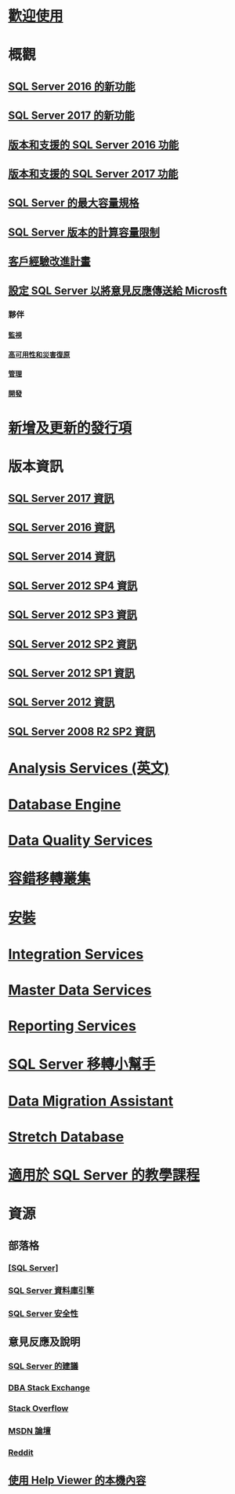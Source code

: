 # [歡迎使用](sql-server-technical-documentation.md)

# 概觀
## [SQL Server 2016 的新功能](what-s-new-in-sql-server-2016.md)
## [SQL Server 2017 的新功能](what-s-new-in-sql-server-2017.md)
## [版本和支援的 SQL Server 2016 功能](editions-and-components-of-sql-server-2016.md)
## [版本和支援的 SQL Server 2017 功能](editions-and-components-of-sql-server-2017.md)
## [SQL Server 的最大容量規格](maximum-capacity-specifications-for-sql-server.md)
## [SQL Server 版本的計算容量限制](compute-capacity-limits-by-edition-of-sql-server.md)
## [客戶經驗改進計畫](customer-experience-improvement-program-for-sql-server-data-tools.md)
## [設定 SQL Server 以將意見反應傳送給 Microsft](sql-server-customer-feedback.md)
### 夥伴
#### [監視](partner-monitor-sql-server.md)
#### [高可用性和災害復原](partner-hadr-sql-server.md)
#### [管理](partner-management-sql-server.md)
#### [開發](partner-dev-sql-server.md)

# [新增及更新的發行項](new-updated-sql-server.md)

# 版本資訊

## [SQL Server 2017 資訊](sql-server-2017-release-notes.md)
## [SQL Server 2016 資訊](sql-server-2016-release-notes.md)
## [SQL Server 2014 資訊](sql-server-2014-release-notes.md)
## [SQL Server 2012 SP4 資訊](sql-server-2012-sp4-release-notes.md)
## [SQL Server 2012 SP3 資訊](sql-server-2012-sp3-release-notes.md)
## [SQL Server 2012 SP2 資訊](sql-server-2012-sp2-release-notes.md)
## [SQL Server 2012 SP1 資訊](sql-server-2012-sp1-release-notes.md)
## [SQL Server 2012 資訊](sql-server-2012-release-notes.md)
## [SQL Server 2008 R2 SP2 資訊](sql-server-2008-r2-sp2-release-notes.md)

# [Analysis Services (英文)](../analysis-services/analysis-services.md)
# [Database Engine](../database-engine/sql-server-database-engine-overview.md)
# [Data Quality Services](../data-quality-services/data-quality-services.md)
# [容錯移轉叢集](../sql-server/failover-clusters/install/sql-server-failover-cluster-installation.md)
# [安裝](../sql-server/install/planning-a-sql-server-installation.md)
# [Integration Services](../integration-services/sql-server-integration-services.md)
# [Master Data Services](../master-data-services/master-data-services-overview-mds.md)
# [Reporting Services](../reporting-services/create-deploy-and-manage-mobile-and-paginated-reports.md)
# [SQL Server 移轉小幫手](../ssma/sql-server-migration-assistant.md)
# [Data Migration Assistant](../dma/dma-overview.md)
# [Stretch Database](../sql-server/stretch-database/stretch-database.md)
# [適用於 SQL Server 的教學課程](tutorials-for-sql-server-2016.md)

# 資源
## 部落格
### [[SQL Server]](https://blogs.technet.microsoft.com/dataplatforminsider/)
### [SQL Server 資料庫引擎](https://blogs.msdn.microsoft.com/sqlserverstorageengine/)
### [SQL Server 安全性](https://blogs.msdn.microsoft.com/sqlsecurity/)

## 意見反應及說明
### [SQL Server 的建議](https://feedback.azure.com/forums/908035-sql-server)
### [DBA Stack Exchange](https://dba.stackexchange.com/questions/tagged/sql-server)
### [Stack Overflow](http://stackoverflow.com/questions/tagged/sql-server)
### [MSDN 論壇](https://social.msdn.microsoft.com/Forums/en-US/home?category=sqlserver)
### [Reddit](https://www.reddit.com/r/SQLServer)
## [使用 Help Viewer 的本機內容](sql-server-help-installation.md)